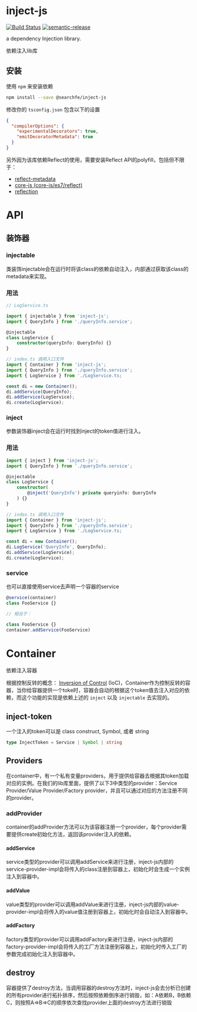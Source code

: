 # inject-js
[![Build Status](https://travis-ci.org/searchfe/inject-js.svg?branch=master)](https://travis-ci.org/github/searchfe/inject-js)
[![semantic-release](https://img.shields.io/badge/%20%20%F0%9F%93%A6%F0%9F%9A%80-semantic--release-e10079.svg)](https://github.com/searchfe/inject-js)

a dependency Injection library.

依赖注入lib库

## 安装

使用 `npm` 来安装依赖

```sh
npm install --save @searchfe/inject-js
```

修改你的 `tsconfig.json` 包含以下的设置

```json
{
  "compilerOptions": {
    "experimentalDecorators": true,
    "emitDecoratorMetadata": true
  }
}
```

另外因为该库依赖Reflect的使用，需要安装Reflect API的polyfill，包括但不限于：


- [reflect-metadata](https://www.npmjs.com/package/reflect-metadata)
- [core-js (core-js/es7/reflect)](https://www.npmjs.com/package/core-js)
- [reflection](https://www.npmjs.com/package/@abraham/reflection)

# API

## 装饰器

### injectable

类装饰injectable会在运行时将该class的依赖自动注入，内部通过获取该class的metadata来实现。

### 用法

```typescript
// LogService.ts

import { injectable } from 'inject-js';
import { QueryInfo } from './queryInfo.service';

@injectable
class LogService {
    constructor(queryInfo: QueryInfo) {}
}

// index.ts 调用入口文件
import { Container } from 'inject-js';
import { QueryInfo } from './queryInfo.service';
import { LogService } from './LogService.ts;

const di = new Container();
di.addService(QueryInfo);
di.addService(LogService);
di.create(LogService);

```

### inject

参数装饰器inject会在运行时找到inject的token值进行注入。

### 用法

```typescript
import { inject } from 'inject-js';
import { QueryInfo } from './queryInfo.service';

@injectable
class LogService {
    constructor(
        @inject('QueryInfo') private queryinfo: QueryInfo
    ) {}
}

// index.ts 调用入口文件
import { Container } from 'inject-js';
import { QueryInfo } from './queryInfo.service';
import { LogService } from './LogService.ts;

const di = new Container();
di.LogService('QueryInfo', QueryInfo);
di.addService(LogService);
di.create(LogService);

```

### service

也可以直接使用service去声明一个容器的service

```typescript
@service(container)
class FooService {}

// 相当于：

class FooService {}
container.addService(FooService)
```

# Container

依赖注入容器

根据控制反转的概念： [Inversion of Control](https://en.wikipedia.org/wiki/Inversion_of_control) (IoC)，Container作为控制反转的容器，当你给容器提供一个toke时，容器会自动的根据这个token值去注入对应的依赖，而这个功能的实现是依赖上述的 `inject` 以及 `injectable` 去实现的。

## inject-token

一个注入的token可以是 class construct, Symbol, 或者 string

```typescript
type InjectToken = Service | Symbol | string
```

## Providers

在container中，有一个私有变量providers，用于提供给容器去根据其token加载对应的实例。在我们的lib库里面，提供了以下3中类型的provider：Service Provider/Value Provider/Factory provider，并且可以通过对应的方法注册不同的provider。

### addProvider

container的addProvider方法可以为该容器注册一个provider，每个provider需要提供create初始化方法，返回该provider注入的依赖。

#### addService

service类型的provider可以调用addService来进行注册，inject-js内部的service-provider-impl会将传入的class注册到容器上，初始化时会生成一个实例注入到容器中。

#### addValue

value类型的provider可以调用addValue来进行注册，inject-js内部的value-provider-impl会将传入的value值注册到容器上，初始化时会自动注入到容器中。

#### addFactory

factory类型的provider可以调用addFactory来进行注册，inject-js内部的factory-provider-impl会将传入的工厂方法注册到容器上，初始化时传入工厂的参数完成初始化注入到容器中。

## destroy

容器提供了destroy方法，当调用容器的destroy方法时，inject-js会去分析已创建的所有provider进行拓扑排序，然后按照依赖倒序进行销毁，如：A依赖B，B依赖C，则按照A=>B=>C的顺序依次查找provider上面的destroy方法进行销毁
